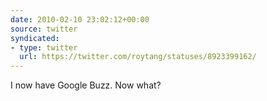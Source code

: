 ```yaml
---
date: 2010-02-10 23:02:12+00:00
source: twitter
syndicated:
- type: twitter
  url: https://twitter.com/roytang/statuses/8923399162/
---
```


I now have Google Buzz. Now what?
